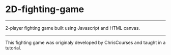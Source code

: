 # 2D-fighting-game
---
2-player fighting game built using Javascript and HTML canvas.

---
This fighting game was originaly developed by ChrisCourses and taught in a tutorial. 
